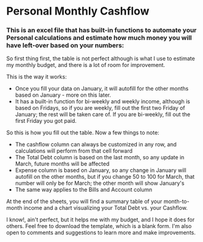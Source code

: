 # Personal Monthly Cashflow

### This is an excel file that has built-in functions to automate your Personal calculations and estimate how much money you will have left-over based on your numbers:

So first thing first, the table is not perfect although is what I use to estimate my monthly budget, and there is a lot of room for improvement.

This is the way it works:
* Once you fill your data on January, it will autofill for the other months based on January - more on this later.
* It has a built-in function for bi-weekly and weekly income, although is based on Fridays, so if you are weekly, fill out the first two Friday of January; the rest will be taken care of. If you are bi-weekly, fill out the first Friday you got paid.

So this is how you fill out the table. Now a few things to note:
* The cashflow column can always be customized in any row, and calculations will perform from that cell forward
* The Total Debt column is based on the last month, so any update in March, future months will be affected
* Expense column is based on January, so any change in January will autofill on the other months, but if you change 50 to 100 for March, that number will only be for March; the other month will show January's
* The same way applies to the Bills and Account column

At the end of the sheets, you will find a summary table of your month-to-month income and a chart visualizing your Total Debt vs. your Cashflow.

I know!, ain't perfect, but it helps me with my budget, and I hope it does for others. Feel free to download the template, which is a blank form. I'm also open to comments and suggestions to learn more and make improvements.

